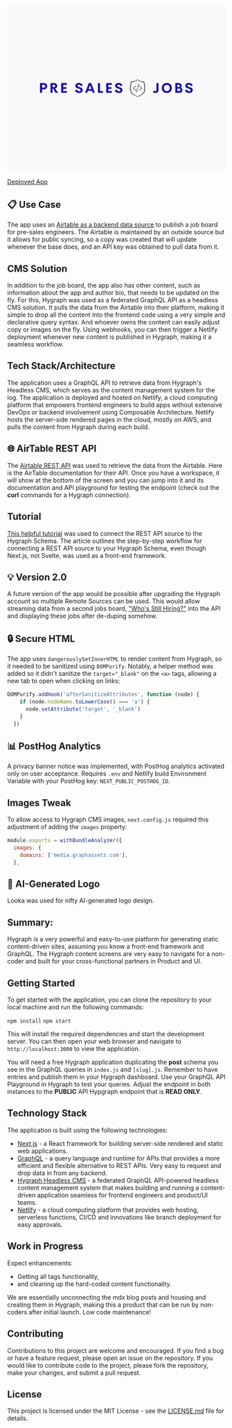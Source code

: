 ![site logo](/public/static/images/twitter-card-three.png)

[Deployed App](https://presales-jobs.netlify.app/) 

## 📋 Use Case

The app uses an [Airtable as a backend data source](https://airtable.com/shrUMXSVTl2lMjIHb/tblhJ4d44919opKsl) to publish a job board for pre-sales engineers. The Airtable is maintained by an outside source but it allows for public syncing, so a copy was created that will update whenever the base does, and an API key was obtained to pull data from it.

## CMS Solution

In addition to the job board, the app also has other content, such as information about the app and author bio, that needs to be updated on the fly. For this, Hygraph was used as a federated GraphQL API as a headless CMS solution. It pulls the data from the Airtable into their platform, making it simple to drop all the content into the frontend code using a very simple and declarative query syntax. And whoever owns the content can easily adjust copy or images on the fly. Using webhooks, you can then trigger a Netlify deployment whenever new content is published in Hygraph, making it a seamless workflow.

## Tech Stack/Architecture

The application uses a GraphQL API to retrieve data from Hygraph's Headless CMS, which serves as the content management system for the log. The application is deployed and hosted on Netlify, a cloud computing platform that empowers frontend engineers to build apps without extensive DevOps or backend involvement using Composable Architecture. Netlify hosts the server-side rendered pages in the cloud, mostly on AWS, and pulls the content from Hygraph during each build.

## 🌐 AirTable REST API

The [Airtable REST API](https://airtable.com/developers/web/api/introduction) was used to retrieve the data from the Airtable. Here is the AirTable documentation for their API. Once you have a workspace, it will show at the bottom of the screen and you can jump into it and its documentation and API playground for testing the endpoint (check out the **curl** commands for a Hygraph connection).

## Tutorial

[This helpful tutorial](https://hygraph.com/blog/job-aggregator-with-no-backend-code) was used to connect the REST API source to the Hygraph Schema. The article outlines the step-by-step workflow for connecting a REST API source to your Hygraph Schema, even though Next.js, not Svelte, was used as a front-end framework.

## 💡 Version 2.0

A future version of the app would be possible after upgrading the Hygraph account so multiple Remote Sources can be used. This would allow streaming data from a second jobs board, ["Who's Still Hiring?"](https://stillhiring.today/) into the API and displaying these jobs after de-duping somehow.

## 🔒 Secure HTML

The app uses `dangerouslySetInnerHTML` to render content from Hygraph, so it needed to be sanitized using `DOMPurify`. Notably, a helper method was added so it didn't sanitize the `target="_blank"` on the `<a>` tags, allowing a new tab to open when clicking on links:

```javascript
DOMPurify.addHook('afterSanitizeAttributes', function (node) {
    if (node.nodeName.toLowerCase() === 'a') {
      node.setAttribute('target', '_blank')
    }
  })
  ```

## 📊 PostHog Analytics

A privacy banner notice was implemented, with PostHog analytics activated only on user acceptance. Requires `.env` and Netlify build Environment Variable with your PostHog key: `NEXT_PUBLIC_POSTHOG_ID`.

## Images Tweak

To allow access to Hygraph CMS images, `next.config.js` required this adjustment of adding the `images` property:

```jsx
module.exports = withBundleAnalyzer({
  images: {
    domains: ['media.graphassets.com'],
  },
```

## 🤖 AI-Generated Logo

Looka was used for nifty AI-generated logo design.

## Summary: 

Hygraph is a very powerful and easy-to-use platform for generating static content-driven sites, assuming you know a front-end framework and GraphQL. The Hygraph content screens are very easy to navigate for a non-coder and built for your cross-functional partners in Product and UI.

## Getting Started

To get started with the application, you can clone the repository to your local machine and run the following commands:

`npm install`
`npm start`

This will install the required dependencies and start the development server. You can then open your web browser and navigate to `http://localhost:3000` to view the application.

You will need a free Hygraph application duplicating the <b>post</b> schema you see in the GraphQL queries in `index.js` and `[slug].js`. Remember to have entries and publish them in your Hygraph dashboard. Use your GraphQL API Playground in Hygraph to test your queries. Adjust the endpoint in both instances to the <b>PUBLIC</b> API Hypgraph endpoint that is <b>READ ONLY</b>. 


## Technology Stack

The application is built using the following technologies:

- [Next.js](https://nextjs.org/) - a React framework for building server-side rendered and static web applications.
- [GraphQL](https://graphql.org/) - a query language and runtime for APIs that provides a more efficient and flexible alternative to REST APIs. Very easy to request and drop data in from any backend.
- [Hygraph Headless CMS](https://hygraph.io/) - a federated GraphQL API-powered headless content management system that makes building and running a content-driven application seamless for frontend engineers and product/UI teams.
- [Netlify](https://www.netlify.com/) - a cloud computing platform that provides web hosting, serverless functions, CI/CD and innovations like branch deployment for easy approvals.

## Work in Progress

Expect enhancements:
- Getting all tags functionality,
- and cleaning up the hard-coded content functionality. 

We are essentially unconnecting the mdx blog posts and housing and creating them in Hygraph, making this a product that can be run by non-coders after initial launch. Low code maintenance!

## Contributing

Contributions to this project are welcome and encouraged. If you find a bug or have a feature request, please open an issue on the repository. If you would like to contribute code to the project, please fork the repository, make your changes, and submit a pull request.

## License

This project is licensed under the MIT License - see the [LICENSE.md](LICENSE.md) file for details.
